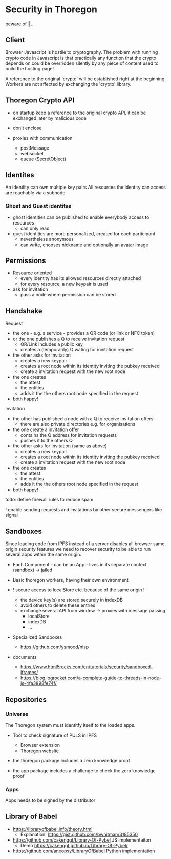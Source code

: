 Security in Thoregon
====================

beware of 🐉..

## Client

Browser Javascript is hostile to cryptography. The problem with running crypto code in Javascript is that
practically any function that the crypto depends on could be overridden silently by any piece of content 
used to build the hosting page!

A reference to the original 'crypto' will be established right at the beginning. 
Workers are not affected by exchanging the 'crypto' library. 

## Thoregon Crypto API

- on startup keep a reference to the original crypto API, it can be exchanged later by malicious code

- don't enclose 

- proxies with communication
    - postMessage
    - websocket
    - queue (SecretObject)

## Identites

An identiity can own multiple key pairs
All resources the identity can access are reachable
via a subnode 

### Ghost and Guest identites

- ghost identities can be published to enable everybody access to resources
    - can only read
- guest identities are more personalized, created for each participant
    - nevertheless anonymous
    - can write, chooses nickname and optionally an avatar image
    
## Permissions 

- Resource oriented
    - every identity has its allowed resources directly attached
    - for every resource, a new keypair is used
- ask for invitation
    - pass a node where permission can be stored

## Handshake

Request
- the one - e.g. a service - provides a QR code (or link or NFC token)
- or the one publishes a Q to receive invitation request
    - QR/Link includes a public key
    - creates a (temporarily) Q wating for invitation request  
- the other asks for invitation
    - creates a new keypair
    - creates a root node within its identity inviting the pubkey received 
    - create a invitation request with the new root node
- the one creates 
    - the attest
    - the entities
    - adds it the the others root node specified in the request
- both happy!

Invitation
- the other has published a node with a Q to receive invitation offers
    - there are also private directories e.g. for organisations
- the one create a invitation offer
    - contains the Q address for invitation requests
    - pushes it to the others Q
- the other asks for invitation     (same as above)
    - creates a new keypair
    - creates a root node within its identity inviting the pubkey received 
    - create a invitation request with the new root node
- the one creates 
    - the attest
    - the entities
    - adds it the the others root node specified in the request
- both happy!

todo: define firewall rules to reduce spam  

! enable sending requests and invitations by other secure messengers like signal
  

## Sandboxes

Since loading code from IPFS instead of a server disables all browser same origin security features
we need to recover security to be able to run several apps within the same origin. 

- Each Component - can be an App - lives in its separate context (sandbox) -> jailed
- Basic thoregon workers, having their own environment 

- ! secure access to localStore etc. because of the same origin !
    - the device key(s) are stored securely in indexDB
    - avoid others to delete these entries
    - exchange several API from window -> proxies with message passing 
        - localStore
        - indexDB
        - ...

- Specialized Sandboxes 
    - https://github.com/ysmood/nisp

- documents
    - https://www.html5rocks.com/en/tutorials/security/sandboxed-iframes/
    - https://blog.logrocket.com/a-complete-guide-to-threads-in-node-js-4fa3898fe74f/

## Repositories

### Universe

The Thoregon system must identitfy itself to the loaded apps.
- Tool to check signature of PULS in IPFS 
    - Browser extension
    - Thoregon website 

- the thoregon package includes a zero knowledge proof  
- the app package includes a challenge to check the zero knowledge proof 

### Apps

Apps needs to be signed by the distributor
    
## Library of Babel

- https://libraryofbabel.info/theory.html
    - Explanation: https://gist.github.com/bwhitman/3185350
- https://github.com/cakenggt/Library-Of-Pybel      JS implementaiton
    - Demo https://cakenggt.github.io/Library-Of-Pybel/
- https://github.com/aneopsy/LibraryOfBabel         Python implementation 
